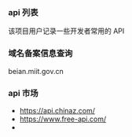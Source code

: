 ### api 列表
该项目用户记录一些开发者常用的 API 

### 域名备案信息查询

beian.miit.gov.cn

### api 市场

- https://api.chinaz.com/
- https://www.free-api.com/
- 
